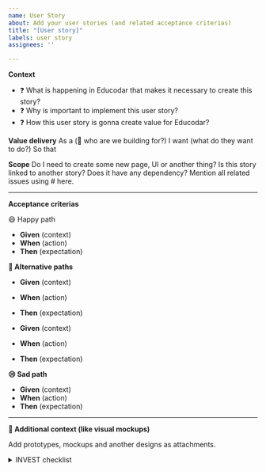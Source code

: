 ```yaml
---
name: User Story
about: Add your user stories (and related acceptance criterias)
title: "[User story]"
labels: user story
assignees: ''

---
```


**Context**

- ❓ What is happening in Educodar that makes it necessary to create this story?
- ❓ Why is important to implement this user story?
- ❓ How this user story is gonna create value for Educodar?

**Value delivery**
As a (👥 who are we building for?)
I want (what do they want to do?)
So that

**Scope**
Do I need to create some new page, UI or another thing?
Is this story linked to another story? Does it have any dependency?
Mention all related issues using # here.

---

**Acceptance criterias**

😄 Happy path

- **Given** (context)
- **When** (action)
- **Then** (expectation)

**🔀 Alternative paths**

- **Given** (context)
- **When** (action)
- **Then** (expectation)

- **Given** (context)
- **When** (action)
- **Then** (expectation)

**😢 Sad path**

- **Given** (context)
- **When** (action)
- **Then** (expectation)

---

**🎨 Additional context (like visual mockups)**

Add prototypes, mockups and another designs as attachments.

<details>
  <summary>INVEST checklist</summary>
  
  **✅ Checklist**

  - [ ] This user story is independent: has no overlap, order is ok;
  - [ ] This user story is negotiable: has no contract, nor spec, details can change;
  - [ ] This user story is valuable for Educodar: has incremental benefit to someone;
  - [ ] This user story is estimable: has relative size to other stories;
  - [ ] This user story is small and scalable: it's not bigger than an interation;
  - [ ] This user story is testable: we can tell if it's done.
</details>
